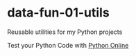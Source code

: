 # data-fun-01-utils
Reusable utilities for my Python projects

Test your Python Code with [Python Online](https://www.online-python.com)
